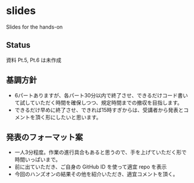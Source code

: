 # slides
Slides for the hands-on

## Status
資料 Pt.5, Pt.6 は未作成

## 基調方針
- 6パートありますが、各パート30分以内で終了させ、できるだけコード書いて試していただく時間を確保しつつ、規定時間までの撤収を目指します。
- できるだけ早めに終了させ、できれば15時すぎからは、受講者から発表とコメントを頂く形にしたいと思います。

## 発表のフォーマット案
- 一人3分程度。作業の進行具合もあると思うので、手を上げていただく形で時間いっぱいまで。
- 前に出ていただき、ご自身の GitHub ID を使って適宜 repo を表示
- 今回のハンズオンの結果その他を紹介いただき、適宜コメントを頂く。
